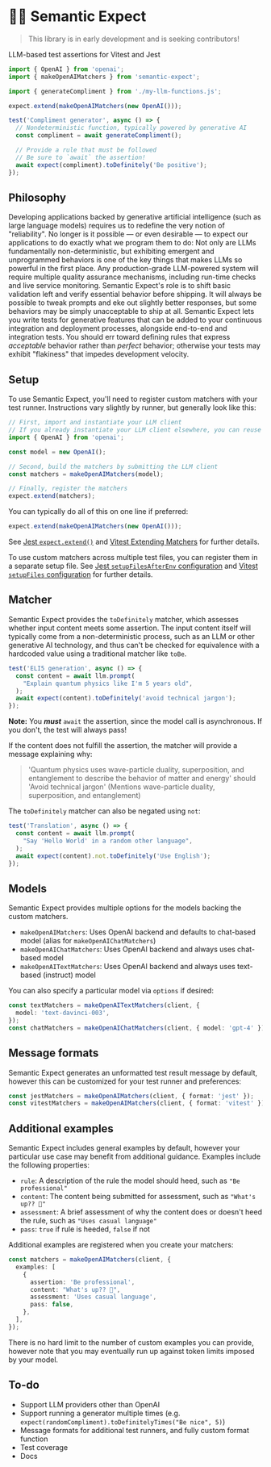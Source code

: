 # 🔡🤞 Semantic Expect

> This library is in early development and is seeking contributors!

LLM-based test assertions for Vitest and Jest

```ts
import { OpenAI } from 'openai';
import { makeOpenAIMatchers } from 'semantic-expect';

import { generateCompliment } from './my-llm-functions.js';

expect.extend(makeOpenAIMatchers(new OpenAI()));

test('Compliment generator', async () => {
  // Nondeterministic function, typically powered by generative AI
  const compliment = await generateCompliment();

  // Provide a rule that must be followed
  // Be sure to `await` the assertion!
  await expect(compliment).toDefinitely('Be positive');
});
```

## Philosophy

Developing applications backed by generative artificial intelligence (such as
large language models) requires us to redefine the very notion of "reliability".
No longer is it possible — or even desirable — to expect our applications to do
exactly what we program them to do: Not only are LLMs fundamentally
non-deterministic, but exhibiting emergent and unprogrammed behaviors is one of
the key things that makes LLMs so powerful in the first place. Any
production-grade LLM-powered system will require multiple quality assurance
mechanisms, including run-time checks and live service monitoring. Semantic
Expect's role is to shift basic validation left and verify essential behavior
before shipping. It will always be possible to tweak prompts and eke out
slightly better responses, but some behaviors may be simply unacceptable to ship
at all. Semantic Expect lets you write tests for generative features that can be
added to your continuous integration and deployment processes, alongside
end-to-end and integration tests. You should err toward defining rules that
express _acceptable_ behavior rather than _perfect_ behavior; otherwise your
tests may exhibit "flakiness" that impedes development velocity.

## Setup

To use Semantic Expect, you'll need to register custom matchers with your test
runner. Instructions vary slightly by runner, but generally look like this:

```ts
// First, import and instantiate your LLM client
// If you already instantiate your LLM client elsewhere, you can reuse that client
import { OpenAI } from 'openai';

const model = new OpenAI();

// Second, build the matchers by submitting the LLM client
const matchers = makeOpenAIMatchers(model);

// Finally, register the matchers
expect.extend(matchers);
```

You can typically do all of this on one line if preferred:

```ts
expect.extend(makeOpenAIMatchers(new OpenAI()));
```

See [Jest `expect.extend()`](https://jestjs.io/docs/expect#expectextendmatchers)
and
[Vitest Extending Matchers](https://vitest.dev/guide/extending-matchers.html)
for further details.

To use custom matchers across multiple test files, you can register them in a
separate setup file. See
[Jest `setupFilesAfterEnv` configuration](https://jestjs.io/docs/configuration#setupfilesafterenv-array)
and [Vitest `setupFiles` configuration](https://vitest.dev/config/#setupfiles)
for further details.

## Matcher

Semantic Expect provides the `toDefinitely` matcher, which assesses whether
input content meets some assertion. The input content itself will typically come
from a non-deterministic process, such as an LLM or other generative AI
technology, and thus can't be checked for equivalence with a hardcoded value
using a traditional matcher like `toBe`.

```ts
test('ELI5 generation', async () => {
  const content = await llm.prompt(
    "Explain quantum physics like I'm 5 years old",
  );
  await expect(content).toDefinitely('avoid technical jargon');
});
```

**Note:** You **_must_** `await` the assertion, since the model call is
asynchronous. If you don't, the test will always pass!

If the content does not fulfill the assertion, the matcher will provide a
message explaining why:

> 'Quantum physics uses wave-particle duality, superposition, and entanglement
> to describe the behavior of matter and energy' should 'Avoid technical jargon'
> (Mentions wave-particle duality, superposition, and entanglement)

The `toDefinitely` matcher can also be negated using `not`:

```ts
test('Translation', async () => {
  const content = await llm.prompt(
    "Say 'Hello World' in a random other language",
  );
  await expect(content).not.toDefinitely('Use English');
});
```

## Models

Semantic Expect provides multiple options for the models backing the custom
matchers.

- `makeOpenAIMatchers`: Uses OpenAI backend and defaults to chat-based model
  (alias for `makeOpenAIChatMatchers`)
- `makeOpenAIChatMatchers`: Uses OpenAI backend and always uses chat-based model
- `makeOpenAITextMatchers`: Uses OpenAI backend and always uses text-based
  (instruct) model

You can also specify a particular model via `options` if desired:

```ts
const textMatchers = makeOpenAITextMatchers(client, {
  model: 'text-davinci-003',
});
const chatMatchers = makeOpenAIChatMatchers(client, { model: 'gpt-4' });
```

## Message formats

Semantic Expect generates an unformatted test result message by default, however
this can be customized for your test runner and preferences:

```ts
const jestMatchers = makeOpenAIMatchers(client, { format: 'jest' });
const vitestMatchers = makeOpenAIMatchers(client, { format: 'vitest' });
```

## Additional examples

Semantic Expect includes general examples by default, however your particular
use case may benefit from additional guidance. Examples include the following
properties:

- `rule`: A description of the rule the model should heed, such as
  `"Be professional"`
- `content`: The content being submitted for assessment, such as
  `"What's up?? 🤪"`
- `assessment`: A brief assessment of why the content does or doesn't heed the
  rule, such as `"Uses casual language"`
- `pass`: `true` if rule is heeded, `false` if not

Additional examples are registered when you create your matchers:

```ts
const matchers = makeOpenAIMatchers(client, {
  examples: [
    {
      assertion: 'Be professional',
      content: "What's up?? 🤪",
      assessment: 'Uses casual language',
      pass: false,
    },
  ],
});
```

There is no hard limit to the number of custom examples you can provide, however
note that you may eventually run up against token limits imposed by your model.

## To-do

- Support LLM providers other than OpenAI
- Support running a generator multiple times (e.g.
  `expect(randomCompliment).toDefinitelyTimes("Be nice", 5)`)
- Message formats for additional test runners, and fully custom format function
- Test coverage
- Docs

